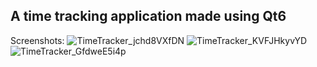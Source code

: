 ## A time tracking application made using Qt6

Screenshots:
![TimeTracker_jchd8VXfDN](https://user-images.githubusercontent.com/25117425/157090660-cd5e016d-7c7f-40f3-8d97-bd9d96d74cfe.png)
![TimeTracker_KVFJHkyvYD](https://user-images.githubusercontent.com/25117425/157090666-098e0fb1-8be6-4c1f-8e3b-ba1665e50e21.png)
![TimeTracker_GfdweE5i4p](https://user-images.githubusercontent.com/25117425/157090712-8e2c4a63-cc49-4a71-b4e2-17a690cb9a12.png)
